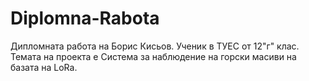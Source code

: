# Diplomna-Rabota
Дипломната работа на Борис Кисьов. Ученик в ТУЕС от 12"г" клас. 
Темата на проекта е Система за наблюдение на горски масиви на базата на LoRa.
